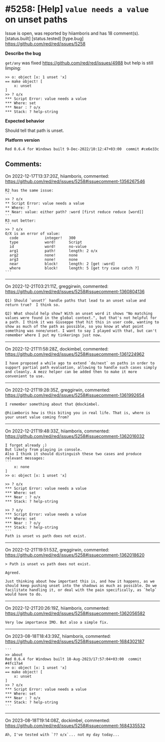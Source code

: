 
#5258: [Help] `value needs a value` on unset paths
================================================================================
Issue is open, was reported by hiiamboris and has 18 comment(s).
[status.built] [status.tested] [type.bug]
<https://github.com/red/red/issues/5258>

**Describe the bug**

`get/any` was fixed https://github.com/red/red/issues/4988 but help is still limping:
```
>> o: object [x: 1 unset 'x]
== make object! [
    x: unset
]
>> ? o/x
*** Script Error: value needs a value
*** Where: set
*** Near : ? o/x
*** Stack: ? help-string  
```

**Expected behavior**

Should tell that path is unset.

**Platform version**
```
Red 0.6.4 for Windows built 9-Dec-2022/10:12:47+03:00  commit #ce6e33c
```


Comments:
--------------------------------------------------------------------------------

On 2022-12-17T13:37:20Z, hiiamboris, commented:
<https://github.com/red/red/issues/5258#issuecomment-1356267546>

    R2 has the same issue:
    ```
    >> ? o/x
    ** Script Error: value needs a value
    ** Where: ?
    ** Near: value: either path? :word [first reduce reduce [word]]
    ```
    R3 not better:
    ```
    >> ? o/x
    O/X is an error of value:
      code            integer!   300
      type            word!      Script
      id              word!      no-value
      arg1            path!      length: 2 o/x
      arg2            none!      none
      arg3            none!      none
      near            block!     length: 2 [get :word]
      where           block!     length: 5 [get try case catch ?]
    ```

--------------------------------------------------------------------------------

On 2022-12-21T03:21:11Z, greggirwin, commented:
<https://github.com/red/red/issues/5258#issuecomment-1360804136>

    Q1) Should `unset?` handle paths that lead to an unset value and return true?  I think so.
    
    Q2) What should help show? With an unset word it shows "No matching values were found in the global context.", but that's not helpful for a path. I think it was Giuseppe that hit this in user code, wanting to show as much of the path as possible, so you know at what point something was none/unset. I want to say I played with that, but can't remember where I put my tinkerings just now.

--------------------------------------------------------------------------------

On 2022-12-21T11:58:28Z, dockimbel, commented:
<https://github.com/red/red/issues/5258#issuecomment-1361224962>

    I have proposed a while ago to extend `do/next` on paths in order to support partial path evaluation, allowing to handle such cases simply and cleanly. A mezz helper can be added then to make it more convenient to use.

--------------------------------------------------------------------------------

On 2022-12-21T19:28:35Z, greggirwin, commented:
<https://github.com/red/red/issues/5258#issuecomment-1361992654>

    I remember something about that @dockimbel.
    
    @hiiamboris how is this biting you in real life. That is, where is your unset value coming from?

--------------------------------------------------------------------------------

On 2022-12-21T19:48:33Z, hiiamboris, commented:
<https://github.com/red/red/issues/5258#issuecomment-1362016032>

    I forgot already ;)
    But likely from playing in console.
    Also I think it should distinguish these two cases and produce relevant messages:
    ```
        x: none
    ]
    >> o: object [x: 1 unset 'x]
    
    >> ? o/x
    *** Script Error: value needs a value
    *** Where: set
    *** Near : ? o/x
    *** Stack: ? help-string  
    
    >> ? o/y
    *** Script Error: value needs a value
    *** Where: set
    *** Near : ? o/y
    *** Stack: ? help-string  
    ```
    Path is unset vs path does not exist.

--------------------------------------------------------------------------------

On 2022-12-21T19:51:53Z, greggirwin, commented:
<https://github.com/red/red/issues/5258#issuecomment-1362018620>

    > Path is unset vs path does not exist.
    
    Agreed.
    
    Just thinking about how important this is, and how it happens, as we should keep pushing unset into the shadows as much as possible. Do we facilitate handling it, or deal with the pain specifically, as `help` would have to do.

--------------------------------------------------------------------------------

On 2022-12-21T20:26:19Z, hiiamboris, commented:
<https://github.com/red/red/issues/5258#issuecomment-1362056582>

    Very low importance IMO. But also a simple fix.

--------------------------------------------------------------------------------

On 2023-08-18T18:43:39Z, hiiamboris, commented:
<https://github.com/red/red/issues/5258#issuecomment-1684302187>

    ```
    >> about
    Red 0.6.4 for Windows built 18-Aug-2023/17:57:04+03:00  commit #4fc17a4
    >> o: object [x: 1 unset 'x]
    == make object! [
        x: unset
    ]
    >> ? o/x
    *** Script Error: value needs a value
    *** Where: set
    *** Near : ? o/x
    *** Stack: ? help-string  
    ```

--------------------------------------------------------------------------------

On 2023-08-18T19:14:08Z, dockimbel, commented:
<https://github.com/red/red/issues/5258#issuecomment-1684335532>

    Ah, I've tested with `?? o/x`... not my day today...

